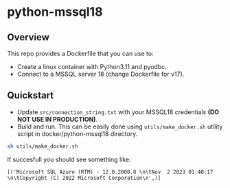 # python-mssql18

## Overview
This repo provides a Dockerfile that you can use to:
   - Create a linux container with Python3.11 and pyodbc.
   - Connect to a MSSQL server 18 (change Dockerfile for v17).

## Quickstart
   - Update `src/connection_string.txt` with your MSSQL18 credentials **(DO NOT USE IN PRODUCTION)**.
   - Build and run. This can be easily done using `utils/make_docker.sh` utility script in docker/python-mssql18 directory.
   ```bash
   sh utils/make_docker.sh
   ```

If succesfull you should see something like:
```
[('Microsoft SQL Azure (RTM) - 12.0.2000.8 \n\tNov  2 2023 01:40:17 \n\tCopyright (C) 2022 Microsoft Corporation\n',)]
```

